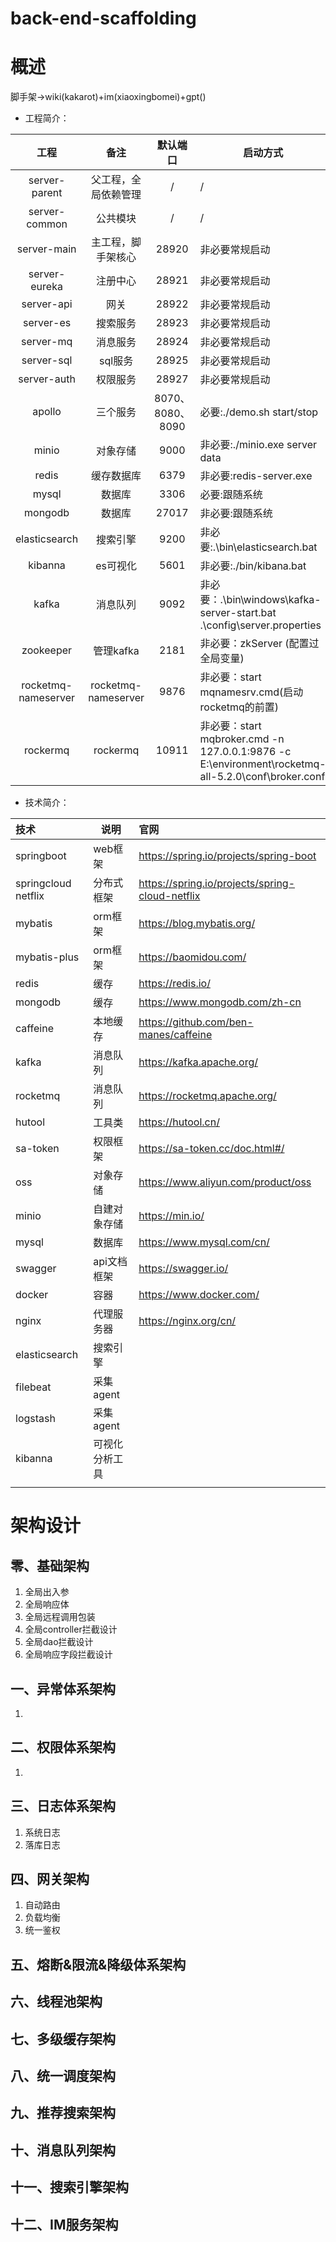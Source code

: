# back-end-scaffolding
# 概述
脚手架->wiki(kakarot)+im(xiaoxingbomei)+gpt()


- 工程简介：

|         工程          |         备注          |      默认端口      | 启动方式                                                                                       |
|:-------------------:|:-------------------:|:--------------:|--------------------------------------------------------------------------------------------|
|    server-parent    |     父工程，全局依赖管理      |       /        | /                                                                                          |
|    server-common    |        公共模块         |       /        | /                                                                                          |
|     server-main     |      主工程，脚手架核心      |     28920      | 非必要常规启动                                                                                    |
|    server-eureka    |        注册中心         |     28921      | 非必要常规启动                                                                                    |
|     server-api      |         网关          |     28922      | 非必要常规启动                                                                                    |
|      server-es      |        搜索服务         |     28923      | 非必要常规启动                                                                                    |
|      server-mq      |        消息服务         |     28924      | 非必要常规启动                                                                                    |
|     server-sql      |        sql服务        |     28925      | 非必要常规启动                                                                                    |
|     server-auth     |        权限服务         |     28927      | 非必要常规启动                                                                                    |
|       apollo        |        三个服务         | 8070、8080、8090 | 必要:./demo.sh start/stop                                                                    |
|        minio        |        对象存储         |      9000      | 非必要:./minio.exe server data                                                                |
|        redis        |        缓存数据库        |      6379      | 非必要:redis-server.exe                                                                       |
|        mysql        |         数据库         |      3306      | 必要:跟随系统                                                                                    |
|       mongodb       |         数据库         |     27017      | 非必要:跟随系统                                                                                   |
|    elasticsearch    |        搜索引擎         |      9200      | 非必要:.\bin\elasticsearch.bat                                                                |
|       kibanna       |        es可视化        |      5601      | 非必要:./bin/kibana.bat                                                                       |
|        kafka        |        消息队列         |      9092      | 非必要：.\bin\windows\kafka-server-start.bat .\config\server.properties                        |
|      zookeeper      |       管理kafka       |      2181      | 非必要：zkServer (配置过全局变量)                                                                     |
| rocketmq-nameserver | rocketmq-nameserver |      9876      | 非必要：start mqnamesrv.cmd(启动rocketmq的前置)                                                     |
|      rockermq       |      rockermq       |     10911      | 非必要：start mqbroker.cmd -n 127.0.0.1:9876 -c E:\environment\rocketmq-all-5.2.0\conf\broker.conf |

- 技术简介：

| 技术                  | 说明           | 官网                                            |
|:--------------------| -------------- |:------------------------------------------------|
| springboot          | web框架        | https://spring.io/projects/spring-boot          |
| springcloud netflix | 分布式框架     | https://spring.io/projects/spring-cloud-netflix |
| mybatis             | orm框架        | https://blog.mybatis.org/                       |
| mybatis-plus        | orm框架        | https://baomidou.com/                           |
| redis               | 缓存           | https://redis.io/                               |
| mongodb             | 缓存           | https://www.mongodb.com/zh-cn                   |
| caffeine            | 本地缓存       | https://github.com/ben-manes/caffeine           |
| kafka               | 消息队列       | https://kafka.apache.org/                       |
| rocketmq            | 消息队列       | https://rocketmq.apache.org/                       |
| hutool              | 工具类         | https://hutool.cn/                              |
| sa-token            | 权限框架       | https://sa-token.cc/doc.html#/                  |
| oss                 | 对象存储       | https://www.aliyun.com/product/oss              |
| minio               | 自建对象存储   | https://min.io/                                 |
| mysql               | 数据库         | https://www.mysql.com/cn/                       |
| swagger             | api文档框架    | https://swagger.io/                             |
| docker              | 容器           | https://www.docker.com/                         |
| nginx               | 代理服务器     | https://nginx.org/cn/                           |
| elasticsearch       | 搜索引擎       |                                                 |
| filebeat            | 采集agent      |                                                 |
| logstash            | 采集agent      |                                                 |
| kibanna             | 可视化分析工具 |                                                 |
|                     |                |                                                 |




# 架构设计
## 零、基础架构
1. 全局出入参
2. 全局响应体
3. 全局远程调用包装
4. 全局controller拦截设计
5. 全局dao拦截设计
6. 全局响应字段拦截设计

## 一、异常体系架构
1. 

## 二、权限体系架构
1. 

## 三、日志体系架构
1. 系统日志
2. 落库日志

## 四、网关架构
1. 自动路由
2. 负载均衡
3. 统一鉴权

## 五、熔断&限流&降级体系架构


## 六、线程池架构


## 七、多级缓存架构


## 八、统一调度架构


## 九、推荐搜索架构


## 十、消息队列架构


## 十一、搜索引擎架构


## 十二、IM服务架构

